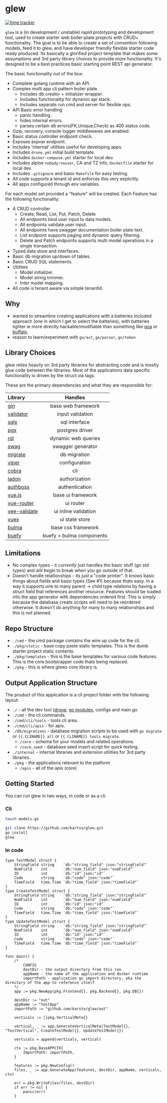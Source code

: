 # glew
[![time tracker](https://wakatime.com/badge/github/karsto/glew.svg)](https://wakatime.com/badge/github/karsto/glew)

`glew` is a (in development / unstable) rapid prototyping and development tool, used to create starter web boiler-plate projects with CRUD+ functionality. The goal is to be able to create a set of convention following models, feed it to glew, and have developer friendly flexible starter code ready produced. Its basically a glorified project template that makes some assumptions and 3rd party library choices to provide more functionality. It's designed to be a best practices basic starting point REST api generator.

The basic functionality out of the box:

* Complete golang runtime with an API.
* Complex multi app cli pattern boiler plate.
  * Includes db creator + initializer wrapper.
  * Includes functionality for dynamic api stack.
  * Includes separate run cmd and server for flexible ops.
* API Basic error handling
  * panic handling.
  * hides internal errors.
  * parses certain db errors(FK,Unique,Check) as 400 status code.
* Gzip, recovery, console logger middlewares are enabled.
* Basic status controller endpoint check.
* Exposes expvar endpoint.
* Includes 'internal' utilities useful for developing apps.
* Includes `drone.yml` initial build template.
* Includes `docker-compose.yml` starter for local dev.
* Includes alpine `nobody:nouser`, CA and TZ info, `Dockerfile` starter for local dev.
* Includes `.gitignore` and basic `Makefile` for easy testing.
* All code supports a tenant id and enforces this very explicitly.
* All apps configured through env variables.

For each model set provided a "feature" will be created. Each Feature has the following functionality:

* A CRUD controller
  * Create, Read, List, Put, Patch, Delete
  * All endpoints bind user input to data models.
  * All endpoints validate user input.
  * All endpoints have swagger documentation boiler plate text.
  * List endpoint supports paging and dynamic query filtering.
  * Delete and Patch endpoints supports multi model operations in a single transaction.
* Typed data store and interfaces.
* Basic db migration up/down of tables.
* Basic CRUD SQL statements.
* Utilities
  * Model initializer.
  * Model string trimmer.
  * Inter model mapping.
* All code is tenant aware via simple tenantId.

## Why

* wanted to streamline creating applications with a batteries included approach (one in which I get to select the batteries), with batteries lighter ie more directly hackable/modifiable than something like [goa](https://github.com/goadesign/goa) or [buffalo](https://gobuffalo.io/en/).
* reason to learn/experiment with `go/ast`, `go/parser`, `go/token`

## Library Choices

glew relies heavily on 3rd party libraries for abstracting code and is mostly glue code between the libraries. Most of the applications data specific functionality is driven by the struct via tags.

These are the primary dependencies and what they are responsible for:

| Library                                                 |         Handles          |
| :------------------------------------------------------ | :----------------------: |
| [gin](https://github.com/gin-gonic/gin)                 |    base web framework    |
| [validator](https://github.com/go-playground/validator) |     input validation     |
| [sqlx](https://github.com/jmoiron/sqlx)                 |      sql interface       |
| [pgx](https://github.com/jackc/pgx)                     |     postgres driver      |
| [rql](https://github.com/a8m/rql)                       |   dynamic web queries    |
| [swag](https://github.com/swaggo/swag)                  |    swagger generator     |
| [migrate](https://github.com/golang-migrate/migrate)    |       db migration       |
| [viper](https://github.com/spf13/viper)                 |      configuration       |
| [cobra](https://github.com/spf13/cobra)                 |           cli            |
| [ladon](https://github.com/ory/ladon)                   |      authorization       |
| [authboss](https://github.com/volatiletech/authboss)    |      authentication      |
| [vue.js](https://github.com/go-playground/validator)    |    base ui framework     |
| [vue-router](https://github.com/vuejs/vue-router)       |    ui router                |
|[vee-validate](https://github.com/logaretm/vee-validate)| ui inline validation |
| [vuex](https://github.com/vuejs/vuex)                   |    ui state store           |
| [bulma](https://bulma.io/)                              |    base css framework    |
| [buefy](https://buefy.org/)                             | buefy + bulma components |

## Limitations

* No complex types - it *currently* just handles the basic stuff (go std types) and will begin to break when you go outside of that.
* Doesn't handle relationships - its just a "code printer". It knows basic things about fields and basic types (See #1) because thats easy. In a way it supports one to many parent -> child type relations by having a struct field that references another resource. Features should be loaded into the app generator with dependencies ordered first. This is simply because the database create scripts will need to be reordered otherwise. It doesn't do anything for many to many relationships and this is not planned.

## Repo Structure

* `./cmd` - the cmd package contains the wire up code for the cli.
* `./pkg/static` - base copy paste static templates. This is the dumb starter project static contents.
* `./pkg/templates` - this is the base templates for various code features. This is the core bootstrapper code thats being replaced.
* `./pkg` - this is where glews core library is.

## Output Application Structure

The product of this application is a cli project folder with the following layout:

* `./` - all the dev tool ([drone](https://drone.io/), [go modules](https://blog.golang.org/using-go-modules), configs and main.go
* `./cmd` - the cli commands.
* `./cmd/cli/tools` - tools cli area.
* `./cmd/cli/apis` - for apis.
* `./db/migrations` - database migration scripts to be used with `go migrate` or `{{.CLINAME}} all` or `{{.CLINAME}} tools migrate`.
  * `/core` - schema for your models and related operations.
  * `/core_seed` - database seed insert script for quick testing.
* `./internal` - internal libraries and extension utilities for 3rd party libraries.
* `./pkg` - the applications relevant to the platform
  * `/apis` - all of the apis (core)

## Getting Started

You can run glew in two ways, in code or as a cli.

### Cli

```sh
touch models.go

git clone https://github.com/kartso/glew.git
go install
glew

```

### In code

```golang
type TestModel struct {
	StringField string    `db:"string_field" json:"stringField"`
	NumField    int       `db:"num_field" json:"numField"`
	ID          int       `db:"id" json:"id"`
	Code        string    `db:"code" json:"code"`
	TimeField   time.Time `db:"time_field" json:"timeField"`
}
type CreateTestModel struct {
	StringField string    `db:"string_field" json:"stringField"`
	NumField    int       `db:"num_field" json:"numField"`
	ID          int       `db:"id" json:"id"`
	Code        string    `db:"code" json:"code"`
	TimeField   time.Time `db:"time_field" json:"timeField"`
}
type UpdateTestModel struct {
	StringField string    `db:"string_field" json:"stringField"`
	NumField    int       `db:"num_field" json:"numField"`
	ID          int       `db:"id" json:"id"`
	Code        string    `db:"code" json:"code"`
	TimeField   time.Time `db:"time_field" json:"timeField"`
}

func main() {
	/*
		CONFIG
		destDir - the output directory from this run
		appName - the name of the application and docker runtime
		importPath - application go import directory, aka the directory of the app to reference itself
	*/
	app := pkg.NewApp(pkg.Frontend{}, pkg.Backend{}, pkg.DB{})

	destDir := "out"
	appName := "testApp"
	importPath := "github.com/karsto/glew/out"

	verticals := []pkg.VerticalMeta{}

	vertical, _ := app.GenerateVerticalMeta(TestModel{}, "TestVertical", CreateTestModel{}, UpdateTestModel{})

	verticals = append(verticals, vertical)

	ctx := pkg.BaseAPPCTX{
		ImportPath: importPath,
	}

	features := pkg.NewConfig()
	files, _ := app.GenerateApp(features, destDir, appName, verticals, ctx)

	err = pkg.WriteFiles(files, destDir)
	if err != nil {
		panic(err)
	}
```
